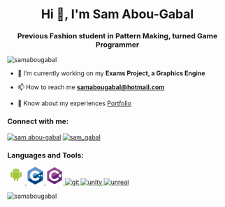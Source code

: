 <h1 align="center">Hi 👋, I'm Sam Abou-Gabal</h1>
<h3 align="center">Previous Fashion student in Pattern Making, turned Game Programmer</h3>

<p align="left"> <img src="https://komarev.com/ghpvc/?username=samabougabal&label=Profile%20views&color=0e75b6&style=flat" alt="samabougabal" /> </p>

- 🌱 I’m currently working on my **Exams Project, a Graphics Engine**

- 📫 How to reach me **samabougabal@hotmail.com**

- 📄 Know about my experiences [Portfolio](https://samabougabal.wixsite.com/sam-abou-gabal-por-1)

<h3 align="left">Connect with me:</h3>
<p align="left">
<a href="https://linkedin.com/in/sam abou-gabal" target="blank"><img align="center" src="https://raw.githubusercontent.com/rahuldkjain/github-profile-readme-generator/master/src/images/icons/Social/linked-in-alt.svg" alt="sam abou-gabal" height="30" width="40" /></a>
<a href="https://instagram.com/sam_gabal" target="blank"><img align="center" src="https://raw.githubusercontent.com/rahuldkjain/github-profile-readme-generator/master/src/images/icons/Social/instagram.svg" alt="sam_gabal" height="30" width="40" /></a>
</p>

<h3 align="left">Languages and Tools:</h3>
<p align="left"> <a href="https://developer.android.com" target="_blank" rel="noreferrer"> <img src="https://raw.githubusercontent.com/devicons/devicon/master/icons/android/android-original-wordmark.svg" alt="android" width="40" height="40"/> </a> <a href="https://www.w3schools.com/cpp/" target="_blank" rel="noreferrer"> <img src="https://raw.githubusercontent.com/devicons/devicon/master/icons/cplusplus/cplusplus-original.svg" alt="cplusplus" width="40" height="40"/> </a> <a href="https://www.w3schools.com/cs/" target="_blank" rel="noreferrer"> <img src="https://raw.githubusercontent.com/devicons/devicon/master/icons/csharp/csharp-original.svg" alt="csharp" width="40" height="40"/> </a> <a href="https://git-scm.com/" target="_blank" rel="noreferrer"> <img src="https://www.vectorlogo.zone/logos/git-scm/git-scm-icon.svg" alt="git" width="40" height="40"/> </a> <a href="https://unity.com/" target="_blank" rel="noreferrer"> <img src="https://www.vectorlogo.zone/logos/unity3d/unity3d-icon.svg" alt="unity" width="40" height="40"/> </a> <a href="https://unrealengine.com/" target="_blank" rel="noreferrer"> <img src="https://raw.githubusercontent.com/kenangundogan/fontisto/036b7eca71aab1bef8e6a0518f7329f13ed62f6b/icons/svg/brand/unreal-engine.svg" alt="unreal" width="40" height="40"/> </a> </p>

<p><img align="center" src="https://github-readme-stats.vercel.app/api/top-langs?username=samabougabal&show_icons=true&locale=en&layout=compact" alt="samabougabal" /></p>
